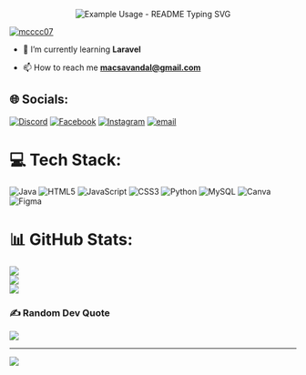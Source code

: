 <p align="center">
  <img src="https://readme-typing-svg.demolab.com/?lines=Hi! +My+name+is+Mac+Robert+Savandal;Add+a+bio+to+your+profile!;Add+a+description+to+your+repo!;Make+your+readme+stand+out!&font=Fira%20Code&center=true&width=380&height=50&duration=4000&pause=1000" alt="Example Usage - README Typing SVG">
</p>


<p align="left"> <a href="https://github.com/ryo-ma/github-profile-trophy"><img src="https://github-profile-trophy.vercel.app/?username=mcccc07" alt="mcccc07" /></a> </p>

- 🌱 I’m currently learning **Laravel**

- 📫 How to reach me **macsavandal@gmail.com**


## 🌐 Socials:
[![Discord](https://img.shields.io/badge/Discord-%237289DA.svg?logo=discord&logoColor=white)](https://discord.gg/https://discord.gg/7NQhwXrK) [![Facebook](https://img.shields.io/badge/Facebook-%231877F2.svg?logo=Facebook&logoColor=white)](https://facebook.com/qwerty.ping00) [![Instagram](https://img.shields.io/badge/Instagram-%23E4405F.svg?logo=Instagram&logoColor=white)](https://instagram.com/makki_.roll) [![email](https://img.shields.io/badge/Email-D14836?logo=gmail&logoColor=white)](mailto:macsavandal@gmail.com) 

# 💻 Tech Stack:
![Java](https://img.shields.io/badge/java-%23ED8B00.svg?style=for-the-badge&logo=openjdk&logoColor=white) ![HTML5](https://img.shields.io/badge/html5-%23E34F26.svg?style=for-the-badge&logo=html5&logoColor=white) ![JavaScript](https://img.shields.io/badge/javascript-%23323330.svg?style=for-the-badge&logo=javascript&logoColor=%23F7DF1E) ![CSS3](https://img.shields.io/badge/css3-%231572B6.svg?style=for-the-badge&logo=css3&logoColor=white) ![Python](https://img.shields.io/badge/python-3670A0?style=for-the-badge&logo=python&logoColor=ffdd54) ![MySQL](https://img.shields.io/badge/mysql-4479A1.svg?style=for-the-badge&logo=mysql&logoColor=white) ![Canva](https://img.shields.io/badge/Canva-%2300C4CC.svg?style=for-the-badge&logo=Canva&logoColor=white) ![Figma](https://img.shields.io/badge/figma-%23F24E1E.svg?style=for-the-badge&logo=figma&logoColor=white)
# 📊 GitHub Stats:
![](https://github-readme-stats.vercel.app/api?username=mcccc07&theme=ambient_gradient&hide_border=false&include_all_commits=false&count_private=false)<br/>
![](https://nirzak-streak-stats.vercel.app/?user=mcccc07&theme=ambient_gradient&hide_border=false)<br/>
![](https://github-readme-stats.vercel.app/api/top-langs/?username=mcccc07&theme=ambient_gradient&hide_border=false&include_all_commits=false&count_private=false&layout=compact)


### ✍️ Random Dev Quote
![](https://quotes-github-readme.vercel.app/api?type=horizontal&theme=merko)

---
[![](https://visitcount.itsvg.in/api?id=mcccc07&icon=1&color=12)](https://visitcount.itsvg.in)

<!-- Proudly created with GPRM ( https://gprm.itsvg.in ) -->
